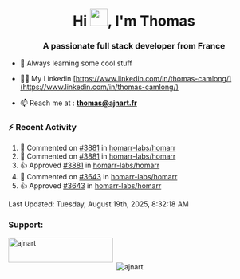 <h1 align="center">Hi <img height="35px" src="https://raw.githubusercontent.com/MartinHeinz/MartinHeinz/master/wave.gif" width="35px"/>, I'm Thomas</h1>
<h3 align="center">A passionate full stack developer from France</h3>

- 🌱 Always learning some cool stuff 

- 👨‍💻 My Linkedin [https://www.linkedin.com/in/thomas-camlong/](https://www.linkedin.com/in/thomas-camlong/)

- 📫 Reach me at : **thomas@ajnart.fr**

### :zap: Recent Activity

<!--RECENT_ACTIVITY:start-->
1. 💬 Commented on [#3881](https://github.com/homarr-labs/homarr/pull/3881#discussion_r2282998993) in [homarr-labs/homarr](https://github.com/homarr-labs/homarr)<br>
2. 💬 Commented on [#3881](https://github.com/homarr-labs/homarr/pull/3881#discussion_r2282992606) in [homarr-labs/homarr](https://github.com/homarr-labs/homarr)<br>
3. 👍 Approved [#3881](https://github.com/homarr-labs/homarr/pull/3881#pullrequestreview-3129238423) in [homarr-labs/homarr](https://github.com/homarr-labs/homarr)<br>
4. 💬 Commented on [#3643](https://github.com/homarr-labs/homarr/pull/3643#discussion_r2282987737) in [homarr-labs/homarr](https://github.com/homarr-labs/homarr)<br>
5. 👍 Approved [#3643](https://github.com/homarr-labs/homarr/pull/3643#pullrequestreview-3129226992) in [homarr-labs/homarr](https://github.com/homarr-labs/homarr)<br>
<!--RECENT_ACTIVITY:end-->

<!--RECENT_ACTIVITY:last_update-->
Last Updated: Tuesday, August 19th, 2025, 8:32:18 AM
<!--RECENT_ACTIVITY:last_update_end-->
<h3 align="left">Support:</h3>
<p><a href="https://ko-fi.com/ajnart"> <img align="left" src="https://cdn.ko-fi.com/cdn/kofi3.png?v=3" height="50" width="210" alt="ajnart" /></a></p><br><br>

<p>&nbsp;<img align="center" src="https://github-readme-stats.vercel.app/api?username=ajnart&show_icons=true&theme=tokyonight&locale=en" alt="ajnart" /></p>
